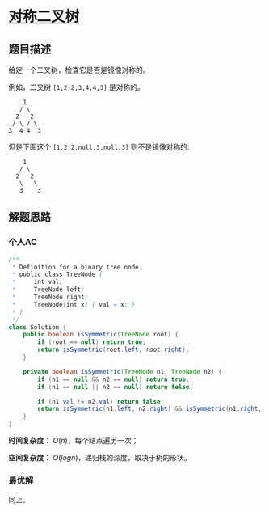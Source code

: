 # [对称二叉树]()

## 题目描述

给定一个二叉树，检查它是否是镜像对称的。

例如，二叉树 `[1,2,2,3,4,4,3]` 是对称的。

```
    1
   / \
  2   2
 / \ / \
3  4 4  3
```

但是下面这个 `[1,2,2,null,3,null,3]` 则不是镜像对称的:

```
    1
   / \
  2   2
   \   \
   3    3
```

## 解题思路

### 个人AC

```java
/**
 * Definition for a binary tree node.
 * public class TreeNode {
 *     int val;
 *     TreeNode left;
 *     TreeNode right;
 *     TreeNode(int x) { val = x; }
 * }
 */
class Solution {
    public boolean isSymmetric(TreeNode root) {
        if (root == null) return true;
        return isSymmetric(root.left, root.right);
    }

    private boolean isSymmetric(TreeNode n1, TreeNode n2) {
        if (n1 == null && n2 == null) return true;
        if (n1 == null || n2 == null) return false;

        if (n1.val != n2.val) return false;
        return isSymmetric(n1.left, n2.right) && isSymmetric(n1.right, n2.left);
    }
}
```

**时间复杂度：** $O(n)$，每个结点遍历一次；

**空间复杂度：** $O(logn)$，递归栈的深度，取决于树的形状。

### 最优解

同上。